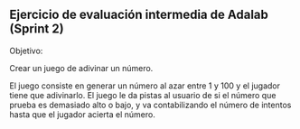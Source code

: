 Ejercicio de evaluación intermedia de Adalab (Sprint 2)
-------------------------------------------------------

Objetivo:

Crear un juego de adivinar un número.

El juego consiste en generar un número al azar entre 1 y 100 y el jugador tiene que adivinarlo. El juego le da pistas al usuario de si el número que prueba es demasiado alto o bajo, y va contabilizando el número de intentos hasta que el jugador acierta el número.

